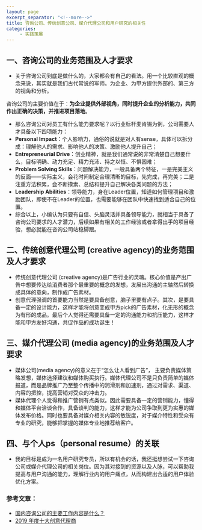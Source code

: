 ```yaml
---
layout: page
excerpt_separator: "<!--more-->"
title: 咨询公司、传统创意公司、媒介代理公司和用户研究的相关性
categories:
     - 实践策展
---  
```


## 一、咨询公司的业务范围及人才要求

- 关于咨询公司到底是做什么的，大家都会有自己的看法。用一个比较直观的概念来说，其实就是我们古代常说的军师。为企业、为甲方提供外部的、第三方的视角和分析。
<!--more-->
咨询公司的主要价值在于：**为企业提供外部视角，同时提升企业的分析能力，共同作出正确的决策，并推进项目落地**。
- 那么咨询公司对员工有什么能力要求呢？以行业标杆麦肯锡为例，公司需要人才具备以下四项能力：
- **Personal Impact**：个人影响力，通俗的说就是对人有sense，具体可以拆分成：理解他人的需求、影响他人的决策、激励他人提升自己；
- **Entrepreneurial Drive**：创业精神，就是我们通常说的非常清楚自己想要什么，目标明确、动力充足、精力充沛、持之以恒、不惧困难；
- **Problem Solving Skills**：问题解决能力，一般具备两个特征，一是完美主义的反面——实际主义，会花时间制定合理清晰的目标，先完成，再完美；二是注重方法积累，会不断摸索、总结和提升自己解决各类问题的方法；
- **Leadership Abilities**：领导能力，身在Leader位置，知道如何管理项目和激励团队，即使不在Leader的位置，也需要能够在团队中快速找到适合自己的位置。
- 综合以上，小编认为只要有自信、头脑灵活并具备领导能力，就相当于具备了咨询公司要求的人才潜力，后续如果有相关的工作经验或者拿得出手的项目经验，想必就能在咨询公司站稳脚跟。
## 二、传统创意代理公司 (creative agency)的业务范围及人才要求

- 传统创意代理公司 (creative agency)是广告行业的灵魂。核心价值是产出广告中想要传达给消费者那个最重要的概念的发想，发展出沟通的主轴然后转换成具体的意向，制作成广告素材。
- 创意代理强调的首要能力当然是要具备创意，脑子里要有点子。其次，是要具备一定的设计能力，这样才能将创意变成甲方pick的广告素材，化无形的概念为有形的成品。最后个人觉得还需要具备一定的沟通能力和抗压能力，这样才能和甲方友好沟通，共促作品的成功诞生！
## 三、媒介代理公司 (media agency)的业务范围及人才要求
- 媒体公司(media agency)的意义在于“怎么让人看到广告”， 主要负责媒体策略发想，媒体选择建议和媒体购买执行。媒体代理公司不是只负责简单的媒体报道，而是品牌推广乃至整个传播中的润滑剂和加速剂，通过对需求、渠道、内容的把控，提高营销对受众的冲击力。
- 媒体代理个人觉得和推广营销有点类似。因此需要具备一定的营销能力，懂得和媒体平台洽谈合作，具备谈判的能力，这样才能为公司争取到更为实惠的媒体发布价格。同时也要具备对媒介相关内容的敏锐度，对于媒介特性和受众有专业的研究，能够把掌握的媒体专业地推荐给客户。

## 四、与个人ps（personal resume）的关联
- 我的目标是成为一名用户研究专员，所以有机会的话，我还挺想尝试一下咨询公司或媒介代理公司的相关岗位。因为其对接到的资源以及人脉，可以帮助我提高与用户沟通的能力，理解行业内的用户痛点，从而构建出合适的用户体验优化方案。


### 参考文章：
- [国内咨询公司的主要工作内容是什么？]( https://zhuanlan.zhihu.com/p/366927663)
- [2019 年度十大创意代理商](https://socialbeta.com/t/105272)